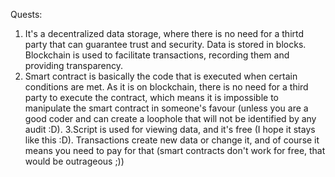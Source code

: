 Quests:
  1. It's a decentralized data storage, where there is no need for a thirtd party that can guarantee trust and security. Data is stored in blocks. Blockchain is used to facilitate transactions, recording them and providing transparency.
  2. Smart contract is basically the code that is executed when certain conditions are met. As it is on blockchain, there is no need for a third party to execute the contract, which means it is impossible to manipulate the smart contract in someone's favour (unless you are a good coder and can create a loophole that will not be identified by any audit :D).
  3.Script is used for viewing data, and it's free (I hope it stays like this :D). Transactions create new data or change it, and of course it means you need to pay for that (smart contracts don't work for free, that would be outrageous ;))
